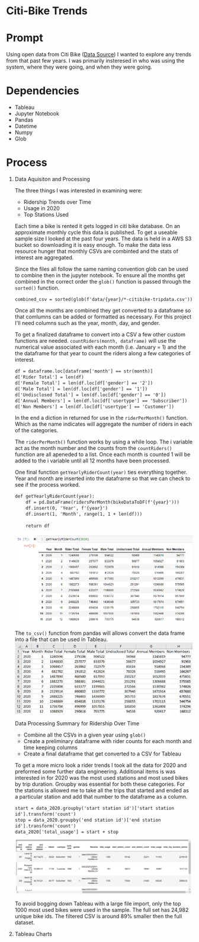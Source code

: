 # Citi-Bike Trends

# Prompt
Using open data from Citi Bike ([Data Source](https://www.citibikenyc.com/system-data)) I wanted to explore any trends from that past few years. I was primarily insteresed in who was using the system, where they were going, and when they were going.

# Dependencies
- Tableau
- Jupyter Notebook
- Pandas
- Datetime
- Numpy
- Glob

# Process
1. Data Aquisiton and Processing

    The three things I was interested in examining were:
    - Ridership Trends over Time
    - Usage in 2020
    - Top Stations Used

    Each time a bike is rented it gets logged in citi bike database. On an approximate monthly cycle this data is published. To get a useable sample size I looked at the past four years. The data is held in a AWS S3 bucket so downloading it is easy enough. To make the data less resource hunger that monthly CSVs are combinted and the stats of interest are aggregated. 

    Since the files all follow the same naming convention glob can be used to combine then in the jupyter notebook. To ensure all the months get combined in the correct order the `glob()` function is passed through the `sorted()` function. 
    ```
    combined_csv = sorted(glob(f'data/{year}/*-citibike-tripdata.csv'))
    ```

    Once all the months are combined they get converted to a dataframe so that comlumns can be added or formatted as necessary. For this project I'll need columns such as the year, month, day, and gender. 

    To get a finalized dataframe to convert into a CSV a few other custom functions are needed. `countRiders(month, dataframe)` will use the numerical value associated with each month (i.e. January = 1) and the the dataframe for that year to count the riders along a few categories of interest. 
    ```
    df = dataframe.loc[dataframe['month'] == str(month)]
    d['Rider Total'] = len(df)
    d['Female Total'] = len(df.loc[df['gender'] == '2'])
    d['Male Total'] = len(df.loc[df['gender'] == '1'])
    d['Undisclosed Total'] = len(df.loc[df['gender'] == '0'])
    d['Annual Members'] = len(df.loc[df['usertype'] == 'Subscriber'])
    d['Non Members'] = len(df.loc[df['usertype'] == 'Customer'])
    ```
    In the end a diction in returned for use in the `riderPerMonth()` function. Which as the name indicates will aggregate the number of riders in each of the categories.

    The `riderPerMonth()` function works by using a while loop. The i variable act as the month number and the counts from the `countRiders()` function are all apeneded to a list. Once each month is counted 1 will be added to the i variable until all 12 months have been processed.

    One final function `getYearlyRiderCount(year)` ties everything together. Year and month are inserted into the dataframe so that we can check to see if the process worked.
    ```
    def getYearlyRiderCount(year):
        df = pd.DataFrame(ridersPerMonth(bikeDataToDF(f'{year}')))
        df.insert(0, 'Year', f'{year}')
        df.insert(1, 'Month', range(1, 1 + len(df)))
    
        return df
    ```
    <img src="images/ridercount-function.png" height="auto">
 
    The `to_csv()` function from pandas will allows convert the data frame into a file that can be used in Tableau.
    <img src="images/2020-riders.png" height="auto">

    Data Processing Summary for Ridership Over Time
      * Combine all the CSVs in a given year using `glob()`
      * Create a preliminary dataframe with rider counts for each month and time keeping columns
      * Create a final dataframe that get converted to a CSV for Tableau

    To get a more micro look a rider trends I took all the data for 2020 and preformed some further data engineering. Additional items is was interested in for 2020 was the most used stations and most used bikes by trip duration. Groupby was essential for both these categories. For the stations is allowed me to take all the trips that started and ended as a particular station and add that number to the dataframe as a column.
    ```
    start = data_2020.groupby('start station id')['start station id'].transform('count')
    stop = data_2020.groupby('end station id')['end station id'].transform('count')
    data_2020['total_usage'] = start + stop
    ```
    
    <img src="images/top-riders.png" height="auto">
    
    To avoid bogging down Tableau with a large file import, only the top 1000 most used bikes were used in the sample. The full set has 24,982 unique bike ids. The filtered CSV is around 89% smaller then the full dataset.
    
2. Tableau Charts

    
    
    
